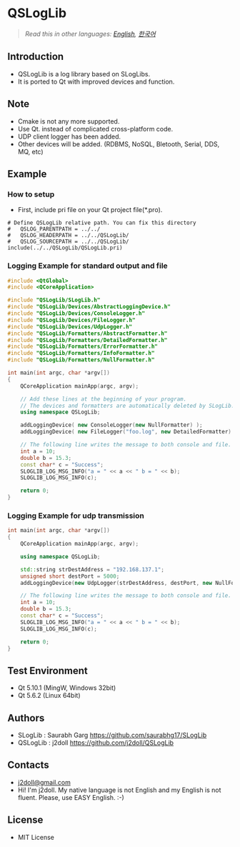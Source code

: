 # QSLogLib

> *Read this in other languages: [English](README.md), [한국어](README.ko.md)*

## Introduction
- QSLogLib is a log library based on SLogLibs.
- It is ported to Qt with improved devices and function.

## Note
- Cmake is not any more supported. 
- Use Qt. instead of complicated cross-platform code.
- UDP client logger has been added. 
- Other devices will be added. (RDBMS, NoSQL, Bletooth, Serial, DDS, MQ, etc)

## Example

### How to setup
- First, include pri file on your Qt project file(*.pro).
```
# Define QSLogLib relative path. You can fix this directory
#   QSLOG_PARENTPATH = ../../
#   QSLOG_HEADERPATH = ../../QSLogLib/
#   QSLOG_SOURCEPATH = ../../QSLogLib/
include(../../QSLogLib/QSLogLib.pri)
```

### Logging Example for standard output and file
```cpp
#include <QtGlobal>
#include <QCoreApplication>

#include "QSLogLib/SLogLib.h"
#include "QSLogLib/Devices/AbstractLoggingDevice.h"
#include "QSLogLib/Devices/ConsoleLogger.h"
#include "QSLogLib/Devices/FileLogger.h"
#include "QSLogLib/Devices/UdpLogger.h"
#include "QSLogLib/Formatters/AbstractFormatter.h"
#include "QSLogLib/Formatters/DetailedFormatter.h"
#include "QSLogLib/Formatters/ErrorFormatter.h"
#include "QSLogLib/Formatters/InfoFormatter.h"
#include "QSLogLib/Formatters/NullFormatter.h"

int main(int argc, char *argv[])
{
    QCoreApplication mainApp(argc, argv);

    // Add these lines at the beginning of your program.
    // The devices and formatters are automatically deleted by SLogLib.
    using namespace QSLogLib;

    addLoggingDevice( new ConsoleLogger(new NullFormatter) );
    addLoggingDevice( new FileLogger("foo.log", new DetailedFormatter) );

    // The following line writes the message to both console and file.
    int a = 10;
    double b = 15.3;
    const char* c = "Success";
    SLOGLIB_LOG_MSG_INFO("a = " << a << " b = " << b);
    SLOGLIB_LOG_MSG_INFO(c);

    return 0;
}
```

### Logging Example for udp transmission
```cpp
int main(int argc, char *argv[])
{
	QCoreApplication mainApp(argc, argv);

	using namespace QSLogLib;

	std::string strDestAddress = "192.168.137.1";
	unsigned short destPort = 5000;
	addLoggingDevice(new UdpLogger(strDestAddress, destPort, new NullFormatter));

	// The following line writes the message to both console and file.
	int a = 10;
	double b = 15.3;
	const char* c = "Success";
	SLOGLIB_LOG_MSG_INFO("a = " << a << " b = " << b);
	SLOGLIB_LOG_MSG_INFO(c);

	return 0;
}
```

## Test Environment
- Qt 5.10.1 (MingW, Windows 32bit)
- Qt 5.6.2 (Linux 64bit)

## Authors
- SLogLib : Saurabh Garg https://github.com/saurabhg17/SLogLib
- QSLogLib : j2doll https://github.com/j2doll/QSLogLib

## Contacts
- j2doll@gmail.com
- Hi! I'm j2doll. My native language is not English and my English is not fluent. Please, use EASY English. :-)

## License
- MIT License
